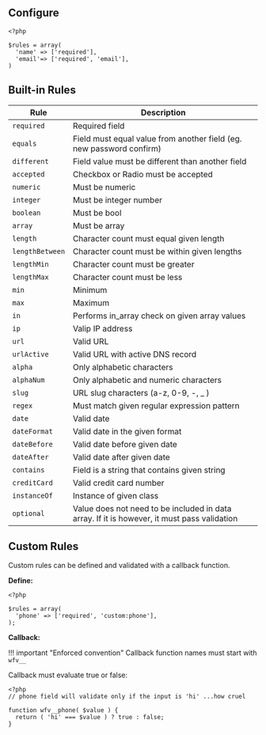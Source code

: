 ## Configure

~~~~{.php}
<?php

$rules = array(
  'name' => ['required'],
  'email'=> ['required', 'email'],
)
~~~~

## Built-in Rules
Rule            | Description       
--------------- | ----------------
`required`      | Required field
`equals`        | Field must equal value from another field (eg. new password confirm)
`different`     | Field value must be different than another field
`accepted`      | Checkbox or Radio must be accepted
`numeric`       | Must be numeric
`integer`       | Must be integer number
`boolean`       | Must be bool
`array`         | Must be array
`length`        | Character count must equal given length
`lengthBetween` | Character count must be within given lengths
`lengthMin`     | Character count must be greater
`lengthMax`     | Character count must be less
`min`           | Minimum
`max`           | Maximum
`in`            | Performs in_array check on given array values
`ip`            | Valip IP address
`url`           | Valid URL
`urlActive`     | Valid URL with active DNS record
`alpha`         | Only alphabetic characters
`alphaNum`      | Only alphabetic and numeric characters
`slug`          | URL slug characters (a-z, 0-9, -, _ )
`regex`         | Must match given regular expression pattern
`date`          | Valid date
`dateFormat`    | Valid date in the given format
`dateBefore`    | Valid date before given date
`dateAfter`     | Valid date after given date
`contains`      | Field is a string that contains given string
`creditCard`    | Valid credit card number
`instanceOf`    | Instance of given class
`optional`      | Value does not need to be included in data array. If it is however, it must pass validation

## Custom Rules
Custom rules can be defined and validated with a callback function.

**Define:**
~~~~{.php}
<?php

$rules = array(
  'phone' => ['required', 'custom:phone'],
);
~~~~

**Callback:**

!!! important "Enforced convention"
    Callback function names must start with `wfv__`<br>

Callback must evaluate true or false:
~~~~{.php}
<?php
// phone field will validate only if the input is 'hi' ...how cruel

function wfv__phone( $value ) {
  return ( 'hi' === $value ) ? true : false;
}
~~~~
